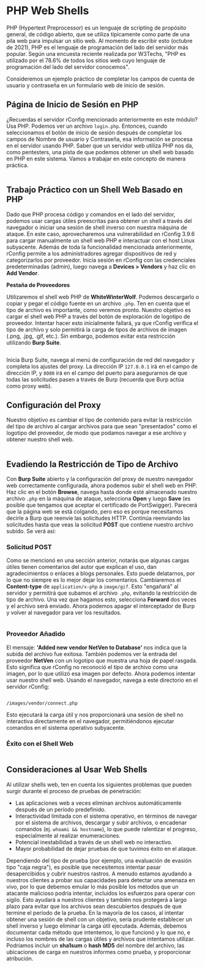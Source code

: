 # PHP Web Shells

PHP (Hypertext Preprocessor) es un lenguaje de scripting de propósito general, de código abierto, que se utiliza típicamente como parte de una pila web para impulsar un sitio web. Al momento de escribir esto (octubre de 2021), PHP es el lenguaje de programación del lado del servidor más popular. Según una encuesta reciente realizada por W3Techs, "PHP es utilizado por el 78.6% de todos los sitios web cuyo lenguaje de programación del lado del servidor conocemos".

Consideremos un ejemplo práctico de completar los campos de cuenta de usuario y contraseña en un formulario web de inicio de sesión.

## **Página de Inicio de Sesión en PHP**

¿Recuerdas el servidor rConfig mencionado anteriormente en este módulo? Usa PHP. Podemos ver un archivo `login.php`. Entonces, cuando seleccionamos el botón de inicio de sesión después de completar los campos de Nombre de usuario y Contraseña, esa información se procesa en el servidor usando PHP. Saber que un servidor web utiliza PHP nos da, como pentesters, una pista de que podemos obtener un shell web basado en PHP en este sistema. Vamos a trabajar en este concepto de manera práctica.

<figure><img src="../../../.gitbook/assets/rconfig (1).webp" alt=""><figcaption></figcaption></figure>

## Trabajo Práctico con un Shell Web Basado en PHP

Dado que PHP procesa código y comandos en el lado del servidor, podemos usar cargas útiles preescritas para obtener un shell a través del navegador o iniciar una sesión de shell inverso con nuestra máquina de ataque. En este caso, aprovecharemos una vulnerabilidad en rConfig 3.9.6 para cargar manualmente un shell web PHP e interactuar con el host Linux subyacente. Además de toda la funcionalidad mencionada anteriormente, rConfig permite a los administradores agregar dispositivos de red y categorizarlos por proveedor. Inicia sesión en rConfig con las credenciales predeterminadas (admin), luego navega a **Devices > Vendors** y haz clic en **Add Vendor**.

**Pestaña de Proveedores**

Utilizaremos el shell web PHP de **WhiteWinterWolf**. Podemos descargarlo o copiar y pegar el código fuente en un archivo `.php`. Ten en cuenta que el tipo de archivo es importante, como veremos pronto. Nuestro objetivo es cargar el shell web PHP a través del botón de exploración de logotipo de proveedor. Intentar hacer esto inicialmente fallará, ya que rConfig verifica el tipo de archivo y solo permitirá la carga de tipos de archivos de imagen (.png, .jpg, .gif, etc.). Sin embargo, podemos evitar esta restricción utilizando **Burp Suite**.

<figure><img src="../../../.gitbook/assets/vendors_tab.webp" alt=""><figcaption></figcaption></figure>

Inicia Burp Suite, navega al menú de configuración de red del navegador y completa los ajustes del proxy. La dirección IP `127.0.0.1` irá en el campo de dirección IP, y `8080` irá en el campo del puerto para asegurarnos de que todas las solicitudes pasen a través de Burp (recuerda que Burp actúa como proxy web).

## **Configuración del Proxy**

Nuestro objetivo es cambiar el tipo de contenido para evitar la restricción del tipo de archivo al cargar archivos para que sean "presentados" como el logotipo del proveedor, de modo que podamos navegar a ese archivo y obtener nuestro shell web.

<figure><img src="../../../.gitbook/assets/proxy_settings.webp" alt=""><figcaption></figcaption></figure>

## Evadiendo la Restricción de Tipo de Archivo

Con **Burp Suite** abierto y la configuración del proxy de nuestro navegador web correctamente configurada, ahora podemos subir el shell web en PHP. Haz clic en el botón **Browse**, navega hasta donde esté almacenado nuestro archivo `.php` en la máquina de ataque, selecciona **Open** y luego **Save** (es posible que tengamos que aceptar el certificado de PortSwigger). Parecerá que la página web se está colgando, pero eso es porque necesitamos decirle a Burp que reenvíe las solicitudes HTTP. Continúa reenviando las solicitudes hasta que veas la solicitud **POST** que contiene nuestro archivo subido. Se verá así:

### **Solicitud POST**

Como se mencionó en una sección anterior, notarás que algunas cargas útiles tienen comentarios del autor que explican el uso, dan agradecimientos o enlaces a blogs personales. Esto puede delatarnos, por lo que no siempre es lo mejor dejar los comentarios. Cambiaremos el **Content-type** de `application/x-php` a `image/gif`. Esto "engañará" al servidor y permitirá que subamos el archivo `.php`, evitando la restricción de tipo de archivo. Una vez que hagamos esto, selecciona **Forward** dos veces y el archivo será enviado. Ahora podemos apagar el interceptador de Burp y volver al navegador para ver los resultados.

<figure><img src="../../../.gitbook/assets/burp.webp" alt=""><figcaption></figcaption></figure>

### **Proveedor Añadido**

El mensaje: **'Added new vendor NetVen to Database'** nos indica que la subida del archivo fue exitosa. También podemos ver la entrada del proveedor **NetVen** con un logotipo que muestra una hoja de papel rasgada. Esto significa que rConfig no reconoció el tipo de archivo como una imagen, por lo que utilizó esa imagen por defecto. Ahora podemos intentar usar nuestro shell web. Usando el navegador, navega a este directorio en el servidor rConfig:

<figure><img src="../../../.gitbook/assets/added_vendor.webp" alt=""><figcaption></figcaption></figure>

```arduino
/images/vendor/connect.php
```

Esto ejecutará la carga útil y nos proporcionará una sesión de shell no interactiva directamente en el navegador, permitiéndonos ejecutar comandos en el sistema operativo subyacente.

### Éxito con el Shell Web

<figure><img src="../../../.gitbook/assets/web_shell_now.webp" alt=""><figcaption></figcaption></figure>

## Consideraciones al Usar Web Shells

Al utilizar shells web, ten en cuenta los siguientes problemas que pueden surgir durante el proceso de pruebas de penetración:

* Las aplicaciones web a veces eliminan archivos automáticamente después de un período predefinido.
* Interactividad limitada con el sistema operativo, en términos de navegar por el sistema de archivos, descargar y subir archivos, o encadenar comandos (ej. `whoami && hostname`), lo que puede ralentizar el progreso, especialmente al realizar enumeraciones.
* Potencial inestabilidad a través de un shell web no interactivo.
* Mayor probabilidad de dejar pruebas de que tuvimos éxito en el ataque.

Dependiendo del tipo de prueba (por ejemplo, una evaluación de evasión tipo "caja negra"), es posible que necesitemos intentar pasar desapercibidos y cubrir nuestros rastros. A menudo estamos ayudando a nuestros clientes a probar sus capacidades para detectar una amenaza en vivo, por lo que debemos emular lo más posible los métodos que un atacante malicioso podría intentar, incluidos los esfuerzos para operar con sigilo. Esto ayudará a nuestros clientes y también nos protegerá a largo plazo para evitar que los archivos sean descubiertos después de que termine el período de la prueba. En la mayoría de los casos, al intentar obtener una sesión de shell con un objetivo, sería prudente establecer un shell inverso y luego eliminar la carga útil ejecutada. Además, debemos documentar cada método que intentemos, lo que funcionó y lo que no, e incluso los nombres de las cargas útiles y archivos que intentamos utilizar. Podríamos incluir un **sha1sum** o **hash MD5** del nombre del archivo, las ubicaciones de carga en nuestros informes como prueba, y proporcionar atribución.
